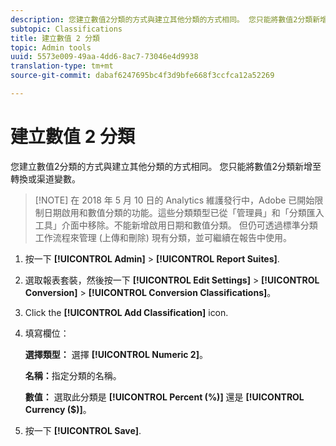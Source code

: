 ```yaml
---
description: 您建立數值2分類的方式與建立其他分類的方式相同。 您只能將數值2分類新增至轉換或渠道變數。
subtopic: Classifications
title: 建立數值 2 分類
topic: Admin tools
uuid: 5573e009-49aa-4dd6-8ac7-73046e4d9938
translation-type: tm+mt
source-git-commit: dabaf6247695bc4f3d9bfe668f3ccfca12a52269

---
```



# 建立數值 2 分類

您建立數值2分類的方式與建立其他分類的方式相同。 您只能將數值2分類新增至轉換或渠道變數。

>[!NOTE] 在 2018 年 5 月 10 日的 Analytics 維護發行中，Adobe 已開始限制日期啟用和數值分類的功能。這些分類類型已從「管理員」和「分類匯入工具」介面中移除。不能新增啟用日期和數值分類。 但仍可透過標準分類工作流程來管理 (上傳和刪除) 現有分類，並可繼續在報告中使用。

1. 按一下 **[!UICONTROL Admin]** > **[!UICONTROL Report Suites]**.
1. 選取報表套裝，然後按一下 **[!UICONTROL Edit Settings]** > **[!UICONTROL Conversion]** > **[!UICONTROL Conversion Classifications]**。
1. Click the **[!UICONTROL Add Classification]** icon.
1. 填寫欄位：

   **選擇類型：** 選擇 **[!UICONTROL Numeric 2]**。

   **名稱：**&#x200B;指定分類的名稱。

   **數值：** 選取此分類是 **[!UICONTROL Percent (%)]** 還是 **[!UICONTROL Currency ($)]**。

1. 按一下 **[!UICONTROL Save]**.
